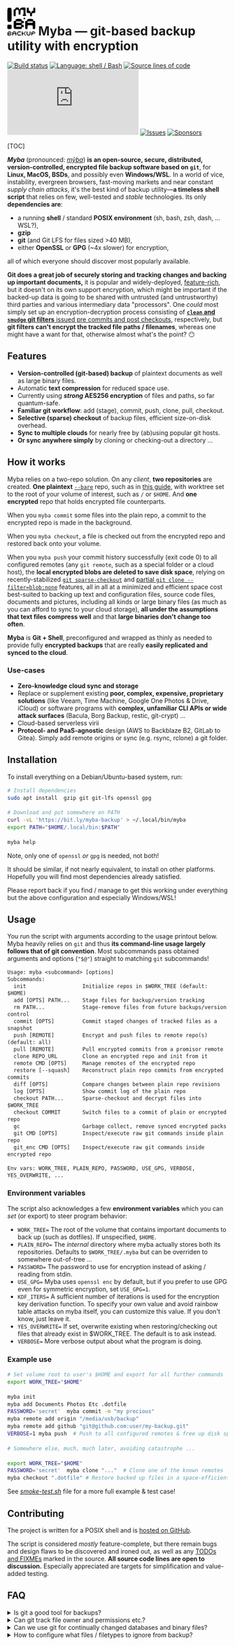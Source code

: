 <img src="icon.svg" width="64" alt/>  Myba — git-based backup utility with encryption
=====

[![Build status](https://img.shields.io/github/actions/workflow/status/kernc/myba/ci.yml?branch=master&style=for-the-badge)](https://github.com/kernc/myba/actions)
[![Language: shell / Bash](https://img.shields.io/badge/lang-Shell-skyblue?style=for-the-badge)](https://github.com/kernc/myba)
[![Source lines of code](https://img.shields.io/endpoint?url=https://ghloc.vercel.app/api/kernc/myba/badge?filter=myba.sh$&style=for-the-badge&color=skyblue&label=SLOC)](https://github.com/kernc/myba)
[![Script size](https://img.shields.io/github/size/kernc/myba/myba.sh?style=for-the-badge&color=skyblue)](https://github.com/kernc/myba)
[![Issues](https://img.shields.io/github/issues/kernc/myba?style=for-the-badge)](https://github.com/kernc/myba/issues)
[![Sponsors](https://img.shields.io/github/sponsors/kernc?color=pink&style=for-the-badge)](https://github.com/sponsors/kernc)

[TOC]

**_Myba_** (pronounced: [_mỹba_](https://www.google.com/search?q=myba)) **is an
open-source, secure, distributed, version-controlled, encrypted
file backup software based on `git`**,
for **Linux, MacOS, BSDs**, and possibly even **Windows/WSL**.
In a world of vice, instability, evergreen browsers, fast-moving markets and near constant _supply chain attacks_,
it's the best kind of backup utility—**a timeless shell script** that relies on few, well-tested and _stable_ technologies.
Its only **dependencies are**:

* a running **shell** / standard **POSIX environment** (sh, bash, zsh, dash, ... WSL?),
* **gzip**
* **git** (and Git LFS for files sized >40 MB),
* either **OpenSSL** or **GPG** (~4x slower) for encryption,

all of which everyone should discover most popularly available.

**Git does a great job of securely storing and tracking changes and backing up important documents,**
it is popular and widely-deployed,
[feature-rich](https://git-man-page-generator.lokaltog.net/),
but it doesn't on its own support encryption, which might be important if the backed-up data 
is going to be shared with untrusted (and untrustworthy) third parties
and various intermediary data "processors".
One _could_ most simply set up an encryption-decryption process
consisting of [**`clean` and `smudge` git filters** issued pre commits and post checkouts](https://git-scm.com/book/ms/v2/Customizing-Git-Git-Attributes#filters_a),
respectively, but **git filters can't encrypt the tracked file paths / filenames**,
whereas one might have a want for that, otherwise almost what's the point? 😶

Features
--------
* **Version-controlled (git-based) backup** of plaintext documents as well as large binary files.
* Automatic **text compression** for reduced space use.
* Currently using **_strong_ AES256 encryption** of files and paths, so far quantum-safe.
* **Familiar git workflow**: add (stage), commit, push, clone, pull, checkout.
* **Selective (sparse) checkout** of backup files, efficient size-on-disk overhead.
* **Sync to multiple clouds** for nearly free by (ab)using popular git hosts.
* **Or sync anywhere simply** by cloning or checking-out a directory ...


How it works
------------
Myba relies on a two-repo solution. On any _client_, **two repositories** are created.
**One plaintext** [`--bare`](https://git-scm.com/book/en/v2/Git-on-the-Server-Getting-Git-on-a-Server) repo,
such as in [this guide](https://www.atlassian.com/git/tutorials/dotfiles),
with worktree set to the root of your volume of interest, such as `/` or `$HOME`.
And **one encrypted** repo that holds encrypted file counterparts.

When you `myba commit` some files into the plain repo,
a commit to the encrypted repo is made in the background.

When you `myba checkout`, a file is checked out from the
encrypted repo and restored back onto your volume.

When you `myba push` your commit history successfully (exit code 0)
to all configured remotes
(any `git remote`, such as a special folder or a cloud host),
the **local encrypted blobs are deleted to save disk space**,
relying on recently-stabilized
[`git sparse-checkout`](https://git-scm.com/docs/git-sparse-checkout) and 
[partial `git clone --filter=blob:none`](https://git-scm.com/docs/partial-clone) features,
all in all at a minimized and efficient space cost best-suited to backing up
text and configuration files, source code files, documents and pictures,
including all kinds or large binary files
(as much as you can afford to sync to your cloud storage),
**all under the assumptions that text files compress well** and
that **large binaries don't change too often**.

**Myba** is **Git + Shell**, preconfigured and wrapped as thinly as needed to provide
fully **encrypted backups** that are really **easily replicated and synced to the cloud**.

<script async src="https://ssl.gstatic.com/trends_nrtr/3826_RC01/embed_loader.js"></script>
<div id="trends"></div>
<script>addEventListener("load", () => window.trends.embed.renderExploreWidgetTo(document.getElementById("trends"), "TIMESERIES", {"comparisonItem":[{"keyword":"/m/02mhh1","geo":"","time":"all"},{"keyword":"/m/05vqwg","geo":"","time":"all"},{"keyword":"/m/0ryppmg","geo":"","time":"all"},{"keyword":"myba","geo":"","time":"all"}],"category":0,"property":""}, {"exploreQuery":"date=all&q=%2Fm%2F02mhh1,%2Fm%2F05vqwg,%2Fm%2F0ryppmg,myba#TIMESERIES","guestPath":"https://trends.google.com:443/trends/embed/"}));</script>


### Use-cases

* **Zero-knowledge cloud sync and storage**
* Replace or supplement existing **poor, complex, expensive, proprietary solutions**
  (like Veeam, Time Machine, Google One Photos & Drive, iCloud)
  or software programs with **complex, unfamiliar CLI APIs or wide attack surfaces**
  (Bacula, Borg Backup, restic, git-crypt) ...
* Cloud-based serverless virii
* **Protocol- and PaaS-agnostic** design (AWS to Backblaze B2, GitLab to Gitea).
  Simply add remote origins or sync (e.g. rsync, rclone) a git folder.


Installation
------------
To install everything on a Debian/Ubuntu-based system, run:
```sh
# Install dependencies
sudo apt install  gzip git git-lfs openssl gpg

# Download and put somewhere on PATH
curl -vL 'https://bit.ly/myba-backup' > ~/.local/bin/myba
export PATH="$HOME/.local/bin:$PATH"

myba help
```
Note, only one of `openssl` _or_ `gpg` is needed, not both!

It should be similar, if not nearly equivalent, to install on other platforms.
Hopefully you will find most dependencies already satisfied.

Please report back if you find / manage to get this working under everything but the above configuration and especially Windows/WSL!


Usage
-----
You run the script with arguments according to the usage printout below.
Myba heavily relies on `git` and thus **its command-line usage largely follows that of git convention**.
Most subcommands pass obtained arguments and options (`"$@"`) straight to matching `git` subcommands!
```text
Usage: myba <subcommand> [options]
Subcommands:
  init                  Initialize repos in $WORK_TREE (default: $HOME)
  add [OPTS] PATH...    Stage files for backup/version tracking
  rm PATH...            Stage-remove files from future backups/version control
  commit [OPTS]         Commit staged changes of tracked files as a snapshot
  push [REMOTE]         Encrypt and push files to remote repo(s) (default: all)
  pull [REMOTE]         Pull encrypted commits from a promisor remote
  clone REPO_URL        Clone an encrypted repo and init from it
  remote CMD [OPTS]     Manage remotes of the encrypted repo
  restore [--squash]    Reconstruct plain repo commits from encrypted commits
  diff [OPTS]           Compare changes between plain repo revisions
  log [OPTS]            Show commit log of the plain repo
  checkout PATH...      Sparse-checkout and decrypt files into $WORK_TREE
  checkout COMMIT       Switch files to a commit of plain or encrypted repo
  gc                    Garbage collect, remove synced encrypted packs
  git CMD [OPTS]        Inspect/execute raw git commands inside plain repo
  git_enc CMD [OPTS]    Inspect/execute raw git commands inside encrypted repo

Env vars: WORK_TREE, PLAIN_REPO, PASSWORD, USE_GPG, VERBOSE, YES_OVERWRITE, ...
```


### Environment variables

The script also acknowledges a few **environment variables** which you can _set_
(or export) to steer program behavior:

* `WORK_TREE=` The root of the volume that contains important documents to back up (such as dotfiles).
  If unspecified, `$HOME`.
* `PLAIN_REPO=` The _internal_ directory where myba actually stores both its repositories.
  Defaults to `$WORK_TREE/.myba` but can be overriden to somewhere out-of-tree ...
* `PASSWORD=` The password to use for encryption instead of asking / reading from stdin.
* `USE_GPG=` Myba uses `openssl enc` by default, but if you prefer to use GPG even for
  symmetric encryption, set `USE_GPG=1`.
* `KDF_ITERS=` A sufficient number of iterations is used for the encryption key derivation
  function. To specify your own value and avoid rainbow table attacks on myba itself,
  you can customize this value. If you don't know, just leave it.
* `YES_OVERWRITE=` If set, overwrite existing when restoring/checking out files that already
  exist in $WORK_TREE. The default is to ask instead.
* `VERBOSE=` More verbose output about what the program is doing.


### Example use

```sh
# Set volume root to user's $HOME and export for all further commands
export WORK_TREE="$HOME"

myba init
myba add Documents Photos Etc .dotfile
PASSWORD='secret'  myba commit -m "my precious"
myba remote add origin "/media/usb/backup"
myba remote add github "git@github.com:user/my-backup.git"
VERBOSE=1 myba push  # Push to all configured remotes & free up disk space

# Somewhere else, much, much later, avoiding catastrophe ...

export WORK_TREE="$HOME"
PASSWORD='secret'  myba clone "..."  # Clone one of the known remotes
myba checkout ".dotfile" # Restore backed up files in a space-efficient manner
```
See [_smoke-test.sh_](https://github.com/kernc/myba/blob/master/smoke-test.sh) file for a more full example & test case!


Contributing
------------
The project is written for a POSIX shell and is [hosted on GitHub](https://github.com/kernc/myba/).

The script is considered _mostly_ feature-complete, but there remain
bugs and design flaws to be discovered and ironed out, as well as any
[TODOs and FIXMEs](https://github.com/search?q=repo%3Akernc%2Fmyba+%28todo+OR+fixme+OR+xxx%29&type=code)
marked in the source.
**All source code lines are open to discussion.**
Especially appreciated are targets for simplification
and value-added testing.


FAQ
---
<div markdown="1" property="about" typeof="FAQPage">

<details markdown="1" property="mainEntity" typeof="Question">
<summary property="name">Is git a good tool for backups?</summary>
<div markdown="1" property="acceptedAnswer" typeof="Answer"><div markdown="1" property="text">

The inherently core features of git/myba allow you to:

* track a list of important files,
* track all changes made, with authorship info and datums, to any of the tracked files,
* securely store copies of files at each commited snapshot,
* efficiently compress non-binary files,
* [apply custom script filters](https://git-scm.com/book/ms/v2/Customizing-Git-Git-Attributes) to files
  based on file extension / glob string match,
* execute [custom script hooks](https://git-scm.com/book/en/v2/Customizing-Git-Git-Hooks)
  at various stages of program lifecycle.

[Git](https://en.wikipedia.org/wiki/Git) is a stable and reliable tool used by millions
of people and organizations worldwide,
with long and rigorous release / support cycles.

</div></div></details>
<details markdown="1" property="mainEntity" typeof="Question">
<summary property="name">Can git track file owner and permissions etc.?</summary>
<div markdown="1" property="acceptedAnswer" typeof="Answer"><div markdown="1" property="text">

Git doesn't on its own track file owner and permission changes (other than the executable bit).
Files commited by any user are **restorable by any user with the right password**.
In order to restore files with specific file permission bits set, **defer to
[umask](https://pubs.opengroup.org/onlinepubs/9799919799/utilities/umask.html)**,
e.g.:

```sh
umask 0077  # Restore files with `u=rwx,g=,o=`
WORK_TREE=~ myba checkout .ssh
```

If you need to restore file owners, file access times and similar metadata,
simply **write a small shell wrapper** that takes care of it.
**Welcome to contrib** anything short to the respect
you find widely-applicable and useful.

</div></div></details>
<details markdown="1" property="mainEntity" typeof="Question">
<summary property="name">Can we use git for continually changed databases and binary files?</summary>
<div markdown="1" property="acceptedAnswer" typeof="Answer"><div markdown="1" property="text">

Git saves whole file snapshots and doesn't do any in-file or within-file
or across-file deduplication, so it's not well-suited to automatic continual backing up
of databases (i.e. large binaries) that change often.

However, while git repositories bloat when commiting such **large binary and media files**,
**_myba_ only ever uses sparse-checkout**, keeping overhead disk space use to a minimum.

</div></div></details>
<details markdown="1" property="mainEntity" typeof="Question">
<summary property="name">How to configure what files / filetypes to ignore from backup?</summary>
<div markdown="1" property="acceptedAnswer" typeof="Answer"><div markdown="1" property="text">

You can edit `$PLAIN_REPO/info/exclude`, which is prepopulated with
[default common ignore patterns](https://github.com/search?q=repo%3Akernc%2Fmyba+%22default_gitignore%3D%22&type=code).
You can tweak various other git settings (like config, filters, hooks)
by modifying respective files in `$PLAIN_REPO` and (encrypted repo) `$PLAIN_REPO/_encrypted/.git`.

</div></div></details>
</div>
